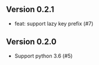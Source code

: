 Version 0.2.1
-------------

- feat: support lazy key prefix (#7)

Version 0.2.0
-------------

- Support python 3.6 (#5)

